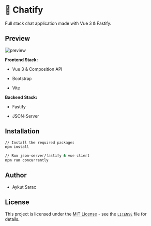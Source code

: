 
# 💬 Chatify

Full stack chat application made with Vue 3 & Fastify.

## Preview

![preview](https://i.ibb.co/5TymLTG/localhost-3000.png)

**Frontend Stack:**

* Vue 3 & Composition API

* Bootstrap

* Vite

**Backend Stack:**

* Fastify

* JSON-Server

## Installation

```bash
// Install the required packages
npm install

// Run json-server/fastify & vue client
npm run concurrently
```

## Author

* Aykut Sarac

## License

This project is licensed under the [MIT License](https://opensource.org/licenses/MIT) - see the [`LICENSE`](LICENSE) file for details.
